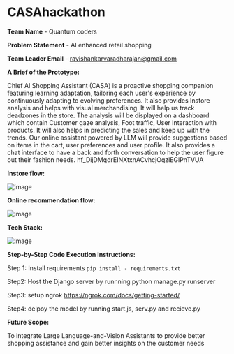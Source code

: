 # CASAhackathon
**Team Name** - Quantum coders

**Problem Statement** - AI enhanced retail shopping

**Team Leader Email** - ravishankarvaradharajan@gmail.com

**A Brief of the Prototype:**

Chief AI Shopping Assistant (CASA) is a proactive shopping companion featuring learning adaptation, tailoring each user's experience by continuously adapting to evolving preferences. It also provides Instore analysis and helps with visual merchandising. 
It will help us track deadzones in the store. The analysis will be displayed on a dashboard which contain Customer gaze analysis, Foot traffic, User Interaction with products. It will also helps in predicting the sales and keep up with the trends.
Our online assistant powered by LLM will provide suggestions based on items in the cart, user preferences and user profile. It also provides a chat interface to have a back and forth conversation to help the user figure out their fashion needs. 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

**Instore flow:**

![image](https://github.com/no-one-really/CASAhackathon/assets/58998511/5494b8b6-9bb9-42a1-834f-4e100f03e433)

**Online recommendation flow:**

![image](https://github.com/no-one-really/CASAhackathon/assets/58998511/397447e0-285b-45a1-9fa5-a7e5f60f3c9e)


**Tech Stack:**

![image](https://github.com/no-one-really/CASAhackathon/assets/58998511/1b3c9f27-1c66-4756-85f7-afc8548398b1)


**Step-by-Step Code Execution Instructions:**

Step 1: Install requirements
```pip install - requirements.txt```

Step2:
Host the Django server by runnning python manage.py runserver

Step3:
setup ngrok https://ngrok.com/docs/getting-started/

Step4:
delpoy the model by running start.js, serv.py and recieve.py

**Future Scope:**

 To integrate Large Language-and-Vision Assistants to provide better shopping assistance and gain better insights on the customer needs
